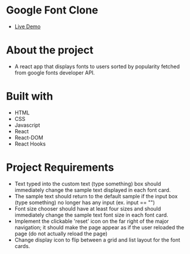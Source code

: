 # Google Font Clone

- [Live Demo](https://font-clone.herokuapp.com/)

# About the project

- A react app that displays fonts to users sorted by popularity fetched from google fonts developer API.
# Built with

- HTML
- CSS
- Javascript
- React
- React-DOM
- React Hooks

# Project Requirements
- Text typed into the custom text (type something) box should immediately change the sample text displayed in each font card.
- The sample text should return to the default sample if the input box (type something) no longer has any input (ex. input == "")
- Font size chooser should have at least four sizes and should immediately change the sample text font size in each font card.
- Implement the clickable 'reset' icon on the far right of the major navigation; it should make the page appear as if the user reloaded the page (do not actually reload the page)
- Change display icon to flip between a grid and list layout for the font cards.




